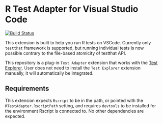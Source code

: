# R Test Adapter for Visual Studio Code

[![Build Status](https://dev.azure.com/meakbiyik/vscode-r-test-adapter/_apis/build/status/meakbiyik.vscode-r-test-adapter?branchName=master)](https://dev.azure.com/meakbiyik/vscode-r-test-adapter/_build/latest?definitionId=1&branchName=master)

This extension is built to help you run R tests on VSCode. Currently only `testthat` framework is supported, but running individual tests is now possible contrary to the file-based atomicity of testthat API.

This repository is a plug-in `Test Adapter` extension that works with the
[Test Explorer](https://marketplace.visualstudio.com/items?itemName=hbenl.vscode-test-explorer). User does not need to install the `Test Explorer` extension manually, it will automatically be integrated.

## Requirements

This extension expects `Rscript` to be in the path, or pointed with the `RTestAdapter.RscriptPath` setting, and requires `devtools` to be installed for the environment Rscript is connected to. No other dependencies are expected.